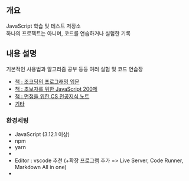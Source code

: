
## 개요

JavaScript 학습 및 테스트 저장소<br>
하나의 프로젝트는 아니며, 코드를 연습하거나 실험한 기록

## 내용 설명
기본적인 사용법과 알고리즘 공부 등등 여러 실험 및 코드 연습장<br>
-  [책 : 조코딩의 프로그래밍 입문](./joCodingIntroduction/)
-  [책 : 초보자를 위한 JavaScript 200제](./javaScript200Problem/)
-  [책 : 면접을 위한 CS 전공지식 노트](./CSMajorKnowledge/)
-  [기타](./etc/)

### 환경세팅
- JavaScript (3.12.1 이상)
- npm
- yarn
- 
- Editor : vscode 추천 (+확장 프로그램 추가 => Live Server, Code Runner, Markdown All in one)
- 